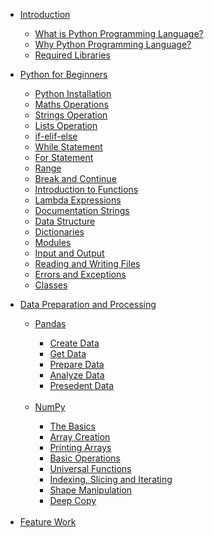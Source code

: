 <ul>
    <a href='#Introduction'><li>Introduction</li></a>
    <ul>
        <a href='#1'><li>What is Python Programming Language?</li></a>
        <a href='#2'><li>Why Python Programming Language?</li></a>
        <a href='#3'><li>Required Libraries</li></a>
    </ul>
</ul>

<ul>
    <a href='#pythonforbeginners'><li>Python for Beginners</li></a>
    <ul>
        <a href='#4'><li>Python Installation</li></a>
        <a href='#5'><li>Maths Operations</li></a>
        <a href='#6'><li>Strings Operation</li></a>
       <a href='#7'> <li>Lists Operation</li></a>
       <a href='#8'> <li>if-elif-else</li></a>
        <a href='#9'><li>While Statement</li></a>
        <a href='#10'><li>For Statement</li></a>
        <a href='#11'><li>Range</li></a>
        <a href='#12'><li>Break and Continue</li></a>
        <a href='#13'><li>Introduction to Functions</li></a>
        <a href='#14'><li>Lambda Expressions</li></a>
        <a href='#15'><li>Documentation Strings</li></a>
        <a href='#16'><li>Data Structure</li></a>
        <a href='#17'><li>Dictionaries</li></a>
        <a href='#18'><li>Modules</li></a>
        <a href='#19'><li>Input and Output</li></a>
        <a href='#20'><li>Reading and Writing Files</li></a>
        <a href='#21'><li>Errors and Exceptions</li></a>
            <a href='#22'><li>Classes</li></a>
    </ul>
</ul>


<ul>
    <a href='#23'><li>Data Preparation and Processing</li></a>
    <ul>
        <a href='#24'><li>Pandas</li></a>
            <ul>
                <a href='#25'> <li>Create Data</li></a>
                <a href='#26'><li>Get Data</li></a>
                <a href='#27'><li>Prepare Data </li></a>
                <a href='#28'><li>Analyze Data </li></a>
                <a href='#29'><li>Presedent Data </li></a>
            </ul>
            <br>
        <a href='#30'><li>NumPy</li></a>
            <ul>
                <a href='#31'><li>The Basics</li></a>
                <a href='#32'><li>Array Creation</li></a>
               <a href='#33'> <li>Printing Arrays </li></a>
                <a href='#34'><li>Basic Operations </li></a>
                <a href='#35'><li>Universal Functions </li></a>
                <a href='#36'><li>Indexing, Slicing and Iterating </li></a>
                <a href='#37'><li>Shape Manipulation </li></a>
                <a href='#38'><li>Deep Copy </li></a>
            </ul>
           <br>
    </ul>
    <a href='#39'><li>Feature Work</li></a>
</ul>

